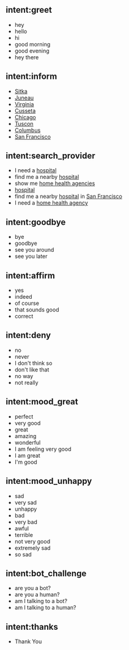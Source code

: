 ## intent:greet
- hey
- hello
- hi
- good morning
- good evening
- hey there

## intent:inform
- [Sitka](location)
- [Juneau](location)
- [Virginia](location)
- [Cusseta](location)
- [Chicago](location)
- [Tuscon](location)
- [Columbus](location)
- [San Francisco](location)

## intent:search_provider
- I need a [hospital](facility_type)
- find me a nearby [hospital](facility_type)
- show me [home health agencies](facility_type)
- [hospital](facility_type)
- find me a nearby [hospital](facility_type) in [San Francisco](location)
- I need a [home health agency](facility_type)


## intent:goodbye
- bye
- goodbye
- see you around
- see you later

## intent:affirm
- yes
- indeed
- of course
- that sounds good
- correct

## intent:deny
- no
- never
- I don't think so
- don't like that
- no way
- not really

## intent:mood_great
- perfect
- very good
- great
- amazing
- wonderful
- I am feeling very good
- I am great
- I'm good

## intent:mood_unhappy
- sad
- very sad
- unhappy
- bad
- very bad
- awful
- terrible
- not very good
- extremely sad
- so sad

## intent:bot_challenge
- are you a bot?
- are you a human?
- am I talking to a bot?
- am I talking to a human?

## intent:thanks
- Thank You